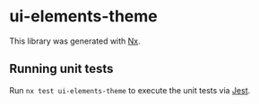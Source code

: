 # ui-elements-theme

This library was generated with [Nx](https://nx.dev).

## Running unit tests

Run `nx test ui-elements-theme` to execute the unit tests via [Jest](https://jestjs.io).
